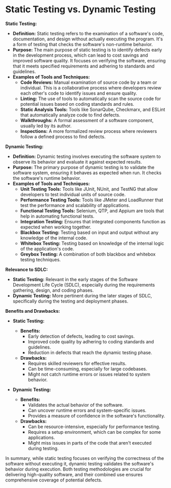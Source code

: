 # Static Testing vs. Dynamic Testing

**Static Testing:**
- **Definition:** Static testing refers to the examination of a software's code, documentation, and design without actually executing the program. It's a form of testing that checks the software's non-runtime behavior.
- **Purpose:** The main purpose of static testing is to identify defects early in the development process, which can lead to cost savings and improved software quality. It focuses on verifying the software, ensuring that it meets specified requirements and adhering to standards and guidelines.
- **Examples of Tools and Techniques:** 
  - **Code Reviews:** Manual examination of source code by a team or individual. This is a collaborative process where developers review each other's code to identify issues and ensure quality.
  - **Linting:** The use of tools to automatically scan the source code for potential issues based on coding standards and rules.
  - **Static Analysis Tools:** Tools like SonarQube, Checkmarx, and ESLint that automatically analyze code to find defects.
  - **Walkthroughs:** A formal assessment of a software component, usually led by its author.
  - **Inspections:** A more formalized review process where reviewers follow a defined process to find defects.

**Dynamic Testing:**
- **Definition:** Dynamic testing involves executing the software system to observe its behavior and evaluate it against expected results.
- **Purpose:** The primary purpose of dynamic testing is to validate the software system, ensuring it behaves as expected when run. It checks the software's runtime behavior.
- **Examples of Tools and Techniques:** 
  - **Unit Testing Tools:** Tools like JUnit, NUnit, and TestNG that allow developers to test individual units of source code.
  - **Performance Testing Tools:** Tools like JMeter and LoadRunner that test the performance and scalability of applications.
  - **Functional Testing Tools:** Selenium, QTP, and Appium are tools that help in automating functional tests.
  - **Integration Testing:** Ensures that integrated components function as expected when working together.
  - **Blackbox Testing:** Testing based on input and output without any knowledge of the internal code.
  - **Whitebox Testing:** Testing based on knowledge of the internal logic of the application's code.
  - **Greybox Testing:** A combination of both blackbox and whitebox testing techniques.

**Relevance to SDLC:**
- **Static Testing:** Relevant in the early stages of the Software Development Life Cycle (SDLC), especially during the requirements gathering, design, and coding phases.
- **Dynamic Testing:** More pertinent during the later stages of SDLC, specifically during the testing and deployment phases.

**Benefits and Drawbacks:**
- **Static Testing:**
  - **Benefits:** 
    - Early detection of defects, leading to cost savings.
    - Improved code quality by adhering to coding standards and guidelines.
    - Reduction in defects that reach the dynamic testing phase.
  - **Drawbacks:** 
    - Requires skilled reviewers for effective results.
    - Can be time-consuming, especially for large codebases.
    - Might not catch runtime errors or issues related to system behavior.
  
- **Dynamic Testing:**
  - **Benefits:** 
    - Validates the actual behavior of the software.
    - Can uncover runtime errors and system-specific issues.
    - Provides a measure of confidence in the software's functionality.
  - **Drawbacks:** 
    - Can be resource-intensive, especially for performance testing.
    - Requires a setup environment, which can be complex for some applications.
    - Might miss issues in parts of the code that aren't executed during testing.

In summary, while static testing focuses on verifying the correctness of the software without executing it, dynamic testing validates the software's behavior during execution. Both testing methodologies are crucial for delivering high-quality software, and their combined use ensures comprehensive coverage of potential defects.
